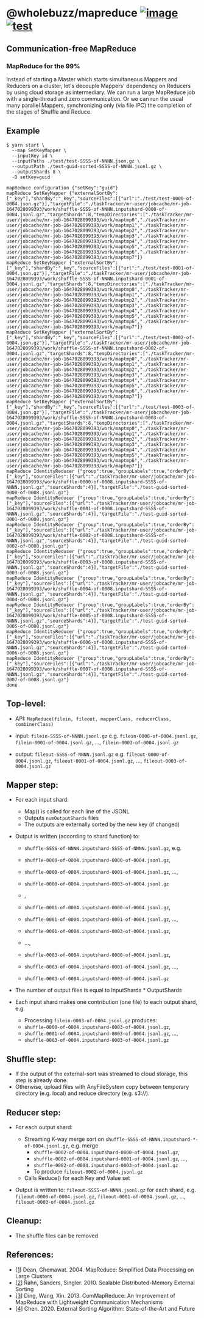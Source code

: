 # @wholebuzz/mapreduce [![image](https://img.shields.io/npm/v/@wholebuzz/mapreduce)](https://www.npmjs.com/package/@wholebuzz/mapreduce) [![test](https://github.com/wholebuzz/mapreduce/actions/workflows/test.yaml/badge.svg)](https://github.com/wholebuzz/mapreduce/actions/workflows/test.yaml)

## Communication-free MapReduce

### MapReduce for the 99%

Instead of starting a Master which starts simultaneous Mappers and Reducers on a cluster, let's decouple Mappers' 
dependency on Reducers by using cloud storage as intermediary. We can run a large MapReduce job with a single-thread
and zero communication. Or we can run the usual many parallel Mappers, synchronizing only (via file IPC) the completion
of the stages of Shuffle and Reduce.

## Example

```console
$ yarn start \
  --map SetKeyMapper \
  --inputKey id \
  --inputPaths ./test/test-SSSS-of-NNNN.json.gz \
  --outputPath ./test-guid-sorted-SSSS-of-NNNN.jsonl.gz \
  --outputShards 8 \
  -D setKey=guid

mapReduce configuration {"setKey":"guid"}
mapReduce SetKeyMapper {"externalSortBy":["_key"],"shardBy":"_key","sourceFiles":[{"url":"./test/test-0000-of-0004.json.gz"}],"targetFile":"./taskTracker/mr-user/jobcache/mr-job-1647028099393/work/shuffle-SSSS-of-NNNN.inputshard-0000-of-0004.jsonl.gz","targetShards":8,"tempDirectories":["./taskTracker/mr-user/jobcache/mr-job-1647028099393/work/maptmp0","./taskTracker/mr-user/jobcache/mr-job-1647028099393/work/maptmp1","./taskTracker/mr-user/jobcache/mr-job-1647028099393/work/maptmp2","./taskTracker/mr-user/jobcache/mr-job-1647028099393/work/maptmp3","./taskTracker/mr-user/jobcache/mr-job-1647028099393/work/maptmp4","./taskTracker/mr-user/jobcache/mr-job-1647028099393/work/maptmp5","./taskTracker/mr-user/jobcache/mr-job-1647028099393/work/maptmp6","./taskTracker/mr-user/jobcache/mr-job-1647028099393/work/maptmp7"]}
mapReduce SetKeyMapper {"externalSortBy":["_key"],"shardBy":"_key","sourceFiles":[{"url":"./test/test-0001-of-0004.json.gz"}],"targetFile":"./taskTracker/mr-user/jobcache/mr-job-1647028099393/work/shuffle-SSSS-of-NNNN.inputshard-0001-of-0004.jsonl.gz","targetShards":8,"tempDirectories":["./taskTracker/mr-user/jobcache/mr-job-1647028099393/work/maptmp0","./taskTracker/mr-user/jobcache/mr-job-1647028099393/work/maptmp1","./taskTracker/mr-user/jobcache/mr-job-1647028099393/work/maptmp2","./taskTracker/mr-user/jobcache/mr-job-1647028099393/work/maptmp3","./taskTracker/mr-user/jobcache/mr-job-1647028099393/work/maptmp4","./taskTracker/mr-user/jobcache/mr-job-1647028099393/work/maptmp5","./taskTracker/mr-user/jobcache/mr-job-1647028099393/work/maptmp6","./taskTracker/mr-user/jobcache/mr-job-1647028099393/work/maptmp7"]}
mapReduce SetKeyMapper {"externalSortBy":["_key"],"shardBy":"_key","sourceFiles":[{"url":"./test/test-0002-of-0004.json.gz"}],"targetFile":"./taskTracker/mr-user/jobcache/mr-job-1647028099393/work/shuffle-SSSS-of-NNNN.inputshard-0002-of-0004.jsonl.gz","targetShards":8,"tempDirectories":["./taskTracker/mr-user/jobcache/mr-job-1647028099393/work/maptmp0","./taskTracker/mr-user/jobcache/mr-job-1647028099393/work/maptmp1","./taskTracker/mr-user/jobcache/mr-job-1647028099393/work/maptmp2","./taskTracker/mr-user/jobcache/mr-job-1647028099393/work/maptmp3","./taskTracker/mr-user/jobcache/mr-job-1647028099393/work/maptmp4","./taskTracker/mr-user/jobcache/mr-job-1647028099393/work/maptmp5","./taskTracker/mr-user/jobcache/mr-job-1647028099393/work/maptmp6","./taskTracker/mr-user/jobcache/mr-job-1647028099393/work/maptmp7"]}
mapReduce SetKeyMapper {"externalSortBy":["_key"],"shardBy":"_key","sourceFiles":[{"url":"./test/test-0003-of-0004.json.gz"}],"targetFile":"./taskTracker/mr-user/jobcache/mr-job-1647028099393/work/shuffle-SSSS-of-NNNN.inputshard-0003-of-0004.jsonl.gz","targetShards":8,"tempDirectories":["./taskTracker/mr-user/jobcache/mr-job-1647028099393/work/maptmp0","./taskTracker/mr-user/jobcache/mr-job-1647028099393/work/maptmp1","./taskTracker/mr-user/jobcache/mr-job-1647028099393/work/maptmp2","./taskTracker/mr-user/jobcache/mr-job-1647028099393/work/maptmp3","./taskTracker/mr-user/jobcache/mr-job-1647028099393/work/maptmp4","./taskTracker/mr-user/jobcache/mr-job-1647028099393/work/maptmp5","./taskTracker/mr-user/jobcache/mr-job-1647028099393/work/maptmp6","./taskTracker/mr-user/jobcache/mr-job-1647028099393/work/maptmp7"]}
mapReduce IdentityReducer {"group":true,"groupLabels":true,"orderBy":["_key"],"sourceFiles":[{"url":"./taskTracker/mr-user/jobcache/mr-job-1647028099393/work/shuffle-0000-of-0008.inputshard-SSSS-of-NNNN.jsonl.gz","sourceShards":4}],"targetFile":"./test-guid-sorted-0000-of-0008.jsonl.gz"}
mapReduce IdentityReducer {"group":true,"groupLabels":true,"orderBy":["_key"],"sourceFiles":[{"url":"./taskTracker/mr-user/jobcache/mr-job-1647028099393/work/shuffle-0001-of-0008.inputshard-SSSS-of-NNNN.jsonl.gz","sourceShards":4}],"targetFile":"./test-guid-sorted-0001-of-0008.jsonl.gz"}
mapReduce IdentityReducer {"group":true,"groupLabels":true,"orderBy":["_key"],"sourceFiles":[{"url":"./taskTracker/mr-user/jobcache/mr-job-1647028099393/work/shuffle-0002-of-0008.inputshard-SSSS-of-NNNN.jsonl.gz","sourceShards":4}],"targetFile":"./test-guid-sorted-0002-of-0008.jsonl.gz"}
mapReduce IdentityReducer {"group":true,"groupLabels":true,"orderBy":["_key"],"sourceFiles":[{"url":"./taskTracker/mr-user/jobcache/mr-job-1647028099393/work/shuffle-0003-of-0008.inputshard-SSSS-of-NNNN.jsonl.gz","sourceShards":4}],"targetFile":"./test-guid-sorted-0003-of-0008.jsonl.gz"}
mapReduce IdentityReducer {"group":true,"groupLabels":true,"orderBy":["_key"],"sourceFiles":[{"url":"./taskTracker/mr-user/jobcache/mr-job-1647028099393/work/shuffle-0004-of-0008.inputshard-SSSS-of-NNNN.jsonl.gz","sourceShards":4}],"targetFile":"./test-guid-sorted-0004-of-0008.jsonl.gz"}
mapReduce IdentityReducer {"group":true,"groupLabels":true,"orderBy":["_key"],"sourceFiles":[{"url":"./taskTracker/mr-user/jobcache/mr-job-1647028099393/work/shuffle-0005-of-0008.inputshard-SSSS-of-NNNN.jsonl.gz","sourceShards":4}],"targetFile":"./test-guid-sorted-0005-of-0008.jsonl.gz"}
mapReduce IdentityReducer {"group":true,"groupLabels":true,"orderBy":["_key"],"sourceFiles":[{"url":"./taskTracker/mr-user/jobcache/mr-job-1647028099393/work/shuffle-0006-of-0008.inputshard-SSSS-of-NNNN.jsonl.gz","sourceShards":4}],"targetFile":"./test-guid-sorted-0006-of-0008.jsonl.gz"}
mapReduce IdentityReducer {"group":true,"groupLabels":true,"orderBy":["_key"],"sourceFiles":[{"url":"./taskTracker/mr-user/jobcache/mr-job-1647028099393/work/shuffle-0007-of-0008.inputshard-SSSS-of-NNNN.jsonl.gz","sourceShards":4}],"targetFile":"./test-guid-sorted-0007-of-0008.jsonl.gz"}
done
```

## Top-level:
  - API: `MapReduce(filein, fileout, mapperClass, reducerClass, combinerClass)`

  - input: `filein-SSSS-of-NNNN.jsonl.gz`
    e.g. `filein-0000-of-0004.jsonl.gz`, `filein-0001-of-0004.jsonl.gz`, ..., `filein-0003-of-0004.jsonl.gz`

  - output: `fileout-SSSS-of-NNNN.jsonl.gz`
    e.g. `fileout-0000-of-0004.jsonl.gz`, `fileout-0001-of-0004.jsonl.gz`, ..., `fileout-0003-of-0004.jsonl.gz`

## Mapper step:
  - For each input shard:
    - Map() is called for each line of the JSONL
    - Outputs `numOutputShards` files
    - The outputs are externally sorted by the new key (if changed)

  - Output is written (according to shard function) to:
     - `shuffle-SSSS-of-NNNN.inputshard-SSSS-of-NNNN.jsonl.gz`, e.g.

     - `shuffle-0000-of-0004.inputshard-0000-of-0004.jsonl.gz`,
     - `shuffle-0000-of-0004.inputshard-0001-of-0004.jsonl.gz`, ...,
     - `shuffle-0000-of-0004.inputshard-0003-of-0004.jsonl.gz`
     - ,

     - `shuffle-0001-of-0004.inputshard-0000-of-0004.jsonl.gz`,
     - `shuffle-0001-of-0004.inputshard-0001-of-0004.jsonl.gz`, ...,
     - `shuffle-0001-of-0004.inputshard-0003-of-0004.jsonl.gz`,

     - ...,

     - `shuffle-0003-of-0004.inputshard-0000-of-0004.jsonl.gz`,
     - `shuffle-0003-of-0004.inputshard-0001-of-0004.jsonl.gz`, ...,
     - `shuffle-0003-of-0004.inputshard-0003-of-0004.jsonl.gz`

  - The number of output files is equal to InputShards * OutputShards
  - Each input shard makes one contribution (one file) to each output shard, e.g.
    - Processing `filein-0003-of-0004.jsonl.gz` produces:
    - `shuffle-0000-of-0004.inputshard-0003-of-0004.jsonl.gz`,
    - `shuffle-0001-of-0004.inputshard-0003-of-0004.jsonl.gz`, ...,
    - `shuffle-0003-of-0004.inputshard-0003-of-0004.jsonl.gz`

## Shuffle step:

  - If the output of the external-sort was streamed to cloud storage, this step is already done.
  - Otherwise, upload files with AnyFileSystem copy between temporary directory (e.g. local) and reduce directory (e.g. s3://).

## Reducer step:

  - For each output shard:
    - Streaming K-way merge sort on `shuffle-SSSS-of-NNNN.inputshard-*-of-0004.jsonl.gz`, e.g. merge
      - `shuffle-0002-of-0004.inputshard-0000-of-0004.jsonl.gz`,
      - `shuffle-0002-of-0004.inputshard-0001-of-0004.jsonl.gz`, ...,
      - `shuffle-0002-of-0004.inputshard-0003-of-0004.jsonl.gz`
      - To produce `fileout-0002-of-0004.jsonl.gz`
    - Calls Reduce() for each Key and Value set

  - Output is written to: `fileout-SSSS-of-NNNN.jsonl.gz` for each shard,
    e.g. `fileout-0000-of-0004.jsonl.gz`, `fileout-0001-of-0004.jsonl.gz`, ..., `fileout-0003-of-0004.jsonl.gz`

## Cleanup:

  - The shuffle files can be removed

## References:

- [[1](https://static.googleusercontent.com/media/research.google.com/en//archive/mapreduce-osdi04.pdf)] Dean, Ghemawat. 2004. MapReduce: Simplified Data Processing on Large Clusters
- [[2](https://arxiv.org/pdf/0910.2582.pdf)] Rahn, Sanders, Singler. 2010. Scalable Distributed-Memory External Sorting
- [[3](https://people.eng.unimelb.edu.au/zr/publications/DKE2012_ComMapReduce.pdf)] Ding, Wang, Xin. 2013. ComMapReduce: An Improvement of MapReduce with Lightweight Communication Mechanisms
- [[4](https://iopscience.iop.org/article/10.1088/1757-899X/806/1/012040/pdf)] Chen. 2020. External Sorting Algorithm: State-of-the-Art and Future
